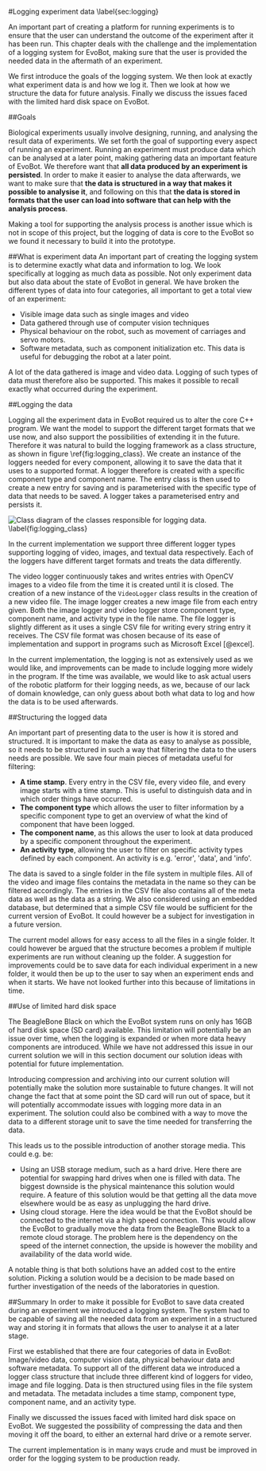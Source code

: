 #Logging experiment data
\label{sec:logging}
<!-- Introduction -->
An important part of creating a platform for running experiments is to ensure
that the user can understand the outcome of the experiment after it has
been run. This chapter deals with the challenge and the implementation of a
logging system for EvoBot, making sure that the user is provided
the needed data in the aftermath of an experiment.

We first introduce the goals of the logging system. We then look at exactly
what experiment data is and how we log it. Then we look at how we structure the
data for future analysis. Finally we discuss the issues faced with the limited
hard disk space on EvoBot.

##Goals
<!-- Logging data, structuring it, storing it, making it available -->
Biological experiments usually involve designing, running, and analysing the
result data of experiments. We set forth the goal of supporting every aspect of
running an experiment. Running an experiment must produce data which can be
analysed at a later point, making gathering data an important feature of EvoBot.
We therefore want that **all data produced by an experiment is
persisted**. In order
to make it easier to analyse the data afterwards, we want to make sure that
**the data is structured in a way that makes it possible to analysise it**, and
following on this that **the data is stored in formats that the user can load
into software that can help with the analysis process**.

Making a tool for supporting the analysis process is another issue which is not
in scope of this project, but the logging of data is core to the EvoBot so we
found it necessary to build it into the prototype.

##What is experiment data
An important part of creating the logging system is to determine exactly what
data and information to log. We look specifically at logging as much data as
possible.  Not only experiment data but also data about the state of EvoBot in
general.  We have broken the different types of data into four categories, all
important to get a total view of an experiment:

- Visible image data such as single images and video
- Data gathered through use of computer vision techniques
- Physical behaviour on the robot, such as movement of carriages and servo
  motors.
- Software metadata, such as component initialization etc. This data is useful
  for debugging the robot at a later point.

A lot of the data gathered is image and video data. Logging of such
types of data must therefore also be supported. This makes it possible
to recall exactly what occurred during the experiment.

##Logging the data
<!-- Explain the logging structure, class diagram -->
Logging all the experiment data in EvoBot required us to alter the core
C++ program. We want the model to support the different target formats that we
use now, and also support the possibilities of extending it in the future.
Therefore it was natural to build the logging framework as a class structure,
as shown in figure \ref{fig:logging_class}. We create an instance of
the loggers needed for every component, allowing it to save the data that it
uses to a supported format. A logger therefore is created with a specific
component type and component name. The entry class is then used to create a new
entry for saving and is parameterised with the specific type of data that needs
to be saved. A logger takes a parameterised entry and persists it.

![Class diagram of the classes responsible for logging data.
\label{fig:logging_class}](images/logging_class.png)

<!-- Videologger, Imagelogger, filelogger-->
In the current implementation we support three different logger types
supporting logging of video, images, and textual data respectively.
Each of the loggers have different target formats and treats the
data differently.

The video logger continuously takes and writes entries with OpenCV images to
a video file from the time it is created until it is closed. The creation of a
new instance of the `VideoLogger` class results in the creation of a new video
file.
The image logger creates a new image file from each entry
given. Both the image logger and video logger store component type,
component name, and activity type in the file name. The file logger is slightly
different as it uses a single CSV file for writing every string entry it receives.
The CSV file format was chosen because of its ease of implementation and
support in programs such as Microsoft Excel [@excel].

<!-- Improvements -->
In the current implementation, the logging is not as extensively used as we
would like, and improvements can be made to include logging more widely in the
program. If the time was available, we would like to ask actual users of the
robotic platform for their logging needs, as we, because of our lack of domain
knowledge, can only guess about both what data to log and how the data is to be
used afterwards.

##Structuring the logged data
<!-- How it is saved, time stamp, csv, video file, images etc. -->
An important part of presenting data to the user is how it is stored and
structured. It is important to make the data as easy to analyse as possible, so
it needs to be structured in such a way that filtering the data to the users
needs are possible. We save four main pieces of metadata useful for filtering:

* **A time stamp**. Every entry in the CSV file, every video file, and every image
  starts with a time stamp. This is useful to distinguish data and in which
  order things have occurred.
* **The component type** which allows the user to filter information by a specific
  component type to get an overview of what the kind of component that have been
  logged.
* **The component name**, as this allows the user to look at data produced by a
  specific component throughout the experiment.
* **An activity type**, allowing the user to filter on specific activity types
  defined by each component. An activity is e.g. 'error', 'data', and 'info'.

The data is saved to a single folder in the file system in multiple files. All
of the video and image files contains the metadata in the name so they can be
filtered accordingly. The entries in the CSV file also contains all of the meta
data as well as the data as a string. We also considered using an embedded
database, but determined that a simple CSV file would be sufficient for the
current version of EvoBot. It could however be a subject for investigation in a
future version.

The current model allows for easy access to all the files in a single folder. It
could however be argued that the structure becomes a problem if multiple
experiments are run without cleaning up the folder. A suggestion for
improvements could be to save data for each individual experiment in a new
folder, it would then be up to the user to say when an experiment ends and when
it starts. We have not looked further into this because of limitations in time.

##Use of limited hard disk space
<!-- The problem -->
The BeagleBone Black on which the EvoBot system runs on only has 16GB
of hard disk space (SD card) available. This limitation 
will potentially be an issue over time, when the logging is expanded or when
more data heavy components are introduced.  While we have not addressed this
issue in our current solution we will in this section document our solution
ideas with potential for future implementation.

<!-- Compression solution -->
Introducing compression and archiving into our current solution will potentially
make the solution more sustainable to future changes. It will not change the fact
that at some point the SD card will run out of space, but it will potentially
accommodate issues with logging more data in an experiment. The solution could
also be combined with a way to move the data to a different storage unit to save
the time needed for transferring the data.

<!-- Off site storage -->
This leads us to the possible introduction of another storage media. This could
e.g. be:

* Using an USB storage medium, such as a hard drive. Here there are potential
  for swapping hard drives when one is filled with data. The biggest downside is
  the physical maintenance this solution would require. A feature of this
  solution would be that getting all the data move elsewhere would be as easy as
  unplugging the hard drive.
* Using cloud storage. Here the idea would be that the EvoBot should be
  connected to the internet via a high speed connection. This would allow the
  EvoBot to gradually move the data from the BeagleBone Black to a remote cloud storage. The
  problem here is the dependency on the speed of the internet connection, the
  upside is however the mobility and availability of the data world wide.

A notable thing is that both solutions have an added cost to the entire
solution. Picking a solution would be a decision to be made based on further
investigation of the needs of the laboratories in question.

##Summary
In order to make it possible for EvoBot to save data created during an
experiment we introduced a logging system. The system had to be capable of
saving all the needed data from an experiment in a structured way and storing it
in formats that allows the user to analyse it at a later stage.

First we established that there are four categories of data in EvoBot:
Image/video data, computer vision data, physical behaviour data and software
metadata. To support all of the different data we introduced a logger class
structure that include three different kind of loggers for video, image and file
logging. Data is then structured using files in the file system and metadata.
The metadata includes a time stamp, component type, component name, and an
activity type.

Finally we discussed the issues faced with limited hard disk space on EvoBot. We
suggested the possibility of compressing the data and then moving it off the
board, to either an external hard drive or a remote server.

The current implementation is in many ways crude and must be improved
in order for the logging system to be production ready.
